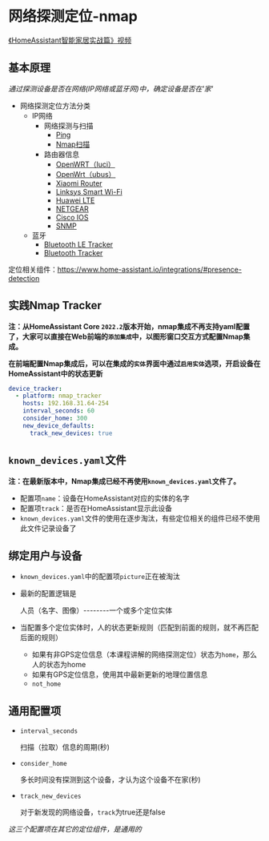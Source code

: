 # 网络探测定位-nmap

[《HomeAssistant智能家居实战篇》视频](https://study.163.com/course/courseLearn.htm?courseId=1006189053&share=2&shareId=400000000624093#/learn/video?lessonId=1282337216&courseId=1006189053)

## 基本原理

*通过探测设备是否在网络(IP网络或蓝牙网)中，确定设备是否在'家'*

- 网络探测定位方法分类
    + IP网络
        * 网络探测与扫描
            - [Ping](https://www.home-assistant.io/integrations/ping/)
            - [Nmap扫描](https://www.home-assistant.io/integrations/nmap_tracker/)
        * 路由器信息
            - [OpenWRT（luci）](https://www.home-assistant.io/integrations/luci/)
            - [OpenWrt（ubus）](https://www.home-assistant.io/integrations/ubus/)
            - [Xiaomi Router](https://www.home-assistant.io/integrations/device_tracker.xiaomi/)
            - [Linksys Smart Wi-Fi](https://www.home-assistant.io/integrations/linksys_smart/)
            - [Huawei LTE](https://www.home-assistant.io/integrations/huawei_lte/)
            - [NETGEAR](https://www.home-assistant.io/integrations/netgear/)
            - [Cisco IOS](https://www.home-assistant.io/integrations/cisco_ios/)
            - [SNMP](https://www.home-assistant.io/integrations/snmp/)
    + 蓝牙
        * [Bluetooth LE Tracker](https://www.home-assistant.io/integrations/bluetooth_le_tracker/)
        * [Bluetooth Tracker](https://www.home-assistant.io/integrations/bluetooth_tracker/)

定位相关组件：https://www.home-assistant.io/integrations/#presence-detection

## 实践Nmap Tracker

**注：从HomeAssistant Core `2022.2`版本开始，nmap集成不再支持yaml配置了，大家可以直接在Web前端的`添加集成`中，以图形窗口交互方式配置Nmap集成。**

**在前端配置Nmap集成后，可以在集成的`实体`界面中通过`启用实体`选项，开启设备在HomeAssistant中的状态更新**


```yaml
device_tracker:
  - platform: nmap_tracker
    hosts: 192.168.31.64-254
    interval_seconds: 60
    consider_home: 300
    new_device_defaults:
      track_new_devices: true
```

## `known_devices.yaml`文件

**注：在最新版本中，Nmap集成已经不再使用`known_devices.yaml`文件了。**


- 配置项`name`：设备在HomeAssistant对应的实体的名字
- 配置项`track`：是否在HomeAssistant显示此设备
- `known_devices.yaml`文件的使用在逐步淘汰，有些定位相关的组件已经不使用此文件记录设备了

## 绑定用户与设备

- `known_devices.yaml`中的配置项`picture`正在被淘汰
- 最新的配置逻辑是

    人员（名字、图像）--------一个或多个定位实体

- 当配置多个定位实体时，人的状态更新规则（匹配到前面的规则，就不再匹配后面的规则）
    + 如果有非GPS定位信息（本课程讲解的网络探测定位）状态为`home`，那么人的状态为home
    + 如果有GPS定位信息，使用其中最新更新的地理位置信息
    + `not_home`

## 通用配置项

- `interval_seconds`

    扫描（拉取）信息的周期(秒)

- `consider_home`

    多长时间没有探测到这个设备，才认为这个设备不在家(秒)

- `track_new_devices`

    对于新发现的网络设备，`track`为true还是false

*这三个配置项在其它的定位组件，是通用的*


